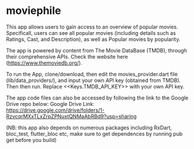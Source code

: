 # moviephile

This app allows users to gain access to an overview of popular movies. Specificall, users can see all popular movies (including details such as Ratings, Cast, and Description), as well as Popular movies by popularity.

The app is powered by content from The Movie DataBase (TMDB), through their comprehensive APIs. Check the website here (https://www.themoviedb.org/).

To run the App, clone/download, then edit the movies_provider.dart file (lib/data_providers/), and input your own API key (obtained from TMDB). Then then run. Replace <<Keys.TMDB_API_KEY>> with your own API key.

The app code files can also be accessed by following the link to the Google Drive repo below:
Google Drive Link: https://drive.google.com/drive/folders/1-RzvcqrMXxTLxZrpZPNuxtQNMaAbRBd9?usp=sharing

(NB: this app also depends on numerous packages including RxDart, bloc_test, flutter_bloc etc, make sure to get dependences by running pub get before you build)